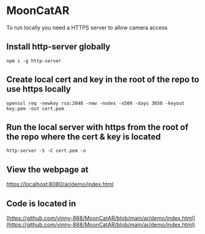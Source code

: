 # MoonCatAR

To run locally you need a HTTPS server to allow camera access

## Install http-server globally

`npm i -g http-server`

## Create local cert and key in the root of the repo to use https locally

`openssl req -newkey rsa:2048 -new -nodes -x509 -days 3650 -keyout key.pem -out cert.pem`

## Run the local server with https from the root of the repo where the cert & key is located

`http-server -S -C cert.pem -o`

## View the webpage at 

[https://localhost:8080/ar/demo/index.html](https://localhost:8080/ar/demo/index.html)

## Code is located in 

[https://github.com/vinny-888/MoonCatAR/blob/main/ar/demo/index.html](https://github.com/vinny-888/MoonCatAR/blob/main/ar/demo/index.html)
